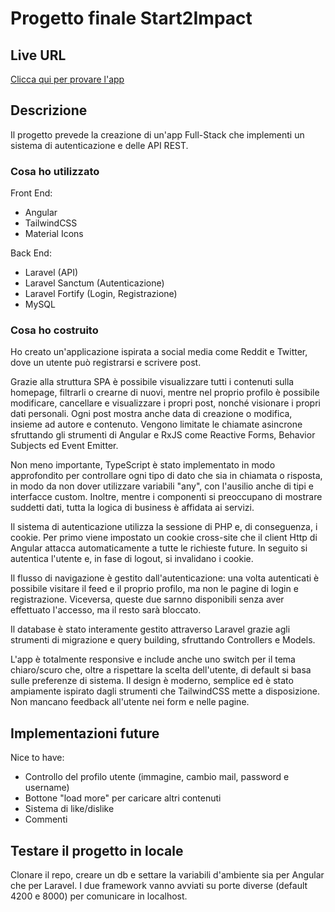 # Progetto finale Start2Impact

## Live URL

[Clicca qui per provare l'app](https://github.com/davidelng/Progetto-Full-Stack-S2I)

## Descrizione

Il progetto prevede la creazione di un'app Full-Stack che implementi un sistema di autenticazione e delle API REST.

### Cosa ho utilizzato

Front End:

- Angular
- TailwindCSS
- Material Icons

Back End:

- Laravel (API)
- Laravel Sanctum (Autenticazione)
- Laravel Fortify (Login, Registrazione)
- MySQL

### Cosa ho costruito

Ho creato un'applicazione ispirata a social media come Reddit e Twitter, dove un utente può registrarsi e scrivere post.

Grazie alla struttura SPA è possibile visualizzare tutti i contenuti sulla homepage, filtrarli o crearne di nuovi, mentre nel proprio profilo è possibile modificare, cancellare e visualizzare i propri post, nonché visionare i propri dati personali. Ogni post mostra anche data di creazione o modifica, insieme ad autore e contenuto. Vengono limitate le chiamate asincrone sfruttando gli strumenti di Angular e RxJS come Reactive Forms, Behavior Subjects ed Event Emitter.

Non meno importante, TypeScript è stato implementato in modo approfondito per controllare ogni tipo di dato che sia in chiamata o risposta, in modo da non dover utilizzare variabili "any", con l'ausilio anche di tipi e interfacce custom. Inoltre, mentre i componenti si preoccupano di mostrare suddetti dati, tutta la logica di business è affidata ai servizi.

Il sistema di autenticazione utilizza la sessione di PHP e, di conseguenza, i cookie. Per primo viene impostato un cookie cross-site che il client Http di Angular attacca automaticamente a tutte le richieste future. In seguito si autentica l'utente e, in fase di logout, si invalidano i cookie.

Il flusso di navigazione è gestito dall'autenticazione: una volta autenticati è possibile visitare il feed e il proprio profilo, ma non le pagine di login e registrazione. Viceversa, queste due sarnno disponibili senza aver effettuato l'accesso, ma il resto sarà bloccato.

Il database è stato interamente gestito attraverso Laravel grazie agli strumenti di migrazione e query building, sfruttando Controllers e Models.

L'app è totalmente responsive e include anche uno switch per il tema chiaro/scuro che, oltre a rispettare la scelta dell'utente, di default si basa sulle preferenze di sistema. Il design è moderno, semplice ed è stato ampiamente ispirato dagli strumenti che TailwindCSS mette a disposizione. Non mancano feedback all'utente nei form e nelle pagine.

## Implementazioni future

Nice to have:

- Controllo del profilo utente (immagine, cambio mail, password e username)
- Bottone "load more" per caricare altri contenuti
- Sistema di like/dislike
- Commenti

## Testare il progetto in locale

Clonare il repo, creare un db e settare la variabili d'ambiente sia per Angular che per Laravel. I due framework vanno avviati su porte diverse (default 4200 e 8000) per comunicare in localhost.

